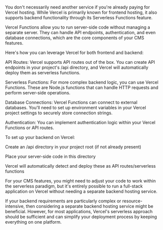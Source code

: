 You don't necessarily need another service if you're already paying for Vercel hosting. While Vercel is primarily known for frontend hosting, it also supports backend functionality through its Serverless Functions feature.

Vercel Functions allow you to run server-side code without managing a separate server. They can handle API endpoints, authentication, and even database connections, which are the core components of your CMS features.

Here's how you can leverage Vercel for both frontend and backend:

API Routes: Vercel supports API routes out of the box. You can create API endpoints in your project's /api directory, and Vercel will automatically deploy them as serverless functions.

Serverless Functions: For more complex backend logic, you can use Vercel Functions. These are Node.js functions that can handle HTTP requests and perform server-side operations.

Database Connections: Vercel Functions can connect to external databases. You'll need to set up environment variables in your Vercel project settings to securely store connection strings.

Authentication: You can implement authentication logic within your Vercel Functions or API routes.

To set up your backend on Vercel:

Create an /api directory in your project root (if not already present)

Place your server-side code in this directory

Vercel will automatically detect and deploy these as API routes/serverless functions

For your CMS features, you might need to adjust your code to work within the serverless paradigm, but it's entirely possible to run a full-stack application on Vercel without needing a separate backend hosting service.

If your backend requirements are particularly complex or resource-intensive, then considering a separate backend hosting service might be beneficial. However, for most applications, Vercel's serverless approach should be sufficient and can simplify your deployment process by keeping everything on one platform.
